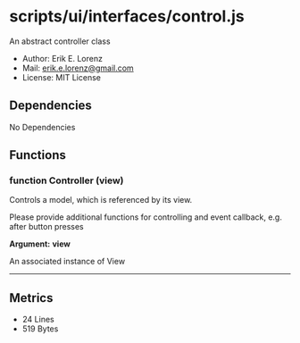 # scripts/ui/interfaces/control.js


An abstract controller class

* Author: Erik E. Lorenz 
* Mail: <erik.e.lorenz@gmail.com>
* License: MIT License


## Dependencies

No Dependencies

## Functions

###   function Controller (view)
Controls a model, which is referenced by its view.

Please provide additional functions for controlling and event callback,
e.g. after button presses

**Argument:** **view**

An associated instance of View

---

## Metrics

* 24 Lines
* 519 Bytes

